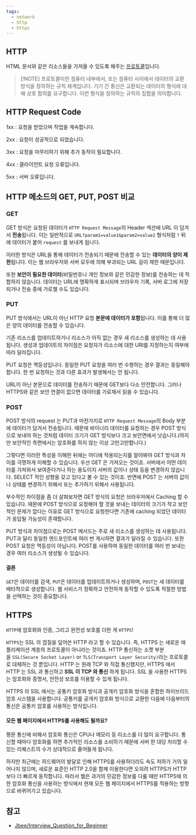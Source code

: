 ```yaml
---
tags:
  - network
  - http
  - https
---
```

## HTTP
HTML 문서와 같은 리소스들을 가져올 수 있도록 해주는 [프로토콜](https://developer.mozilla.org/ko/docs/Glossary/Protocol)입니다.

> [!NOTE] 프로토콜이란
> 컴퓨터 내부에서, 또는 컴퓨터 사이에서 데이터의 교환 방식을 정의하는 규칙 체계입니다. 기기 간 통신은 교환되는 데이터의 형식에 대해 상호 합의를 요구합니다. 이런 형식을 정의하는 규칙의 집합을 의미합니다.
## HTTP Request Code
1xx : 요청을 받았으며 작업을 계속합니다.

2xx : 요청이 성공적으로 되었습니다.

3xx : 요청을 마무리하기 위해 추가 동작이 필요합니다.

4xx : 클라이언트 요청 오류입니다.

5xx : 서버 오류입니다.
## HTTP 메소드의 GET, PUT, POST 비교
### GET
GET 방식은 요청된 데이터가 `HTTP Request Message`의 Header 섹션에 URL 이 담겨서 **전송**됩니다. 이는 일반적으로 `URL?param1=value1&param2=value2` 형식처럼 `?` 뒤에 데이터가 붙어 `request` 를 보내게 됩니다. 

이러한 방식은 URL을 통해 데이터가 전송되기 때문에 전송할 수 있는 **데이터의 양이 제한**됩니다. 이는 웹 브라우저와 서버 모두에 의해 부과되는 URL 길이 제한 때문입니다. 

또한 **보안이 필요한 데이터**(비밀번호나 개인 정보와 같은 민감한 정보)를 전송하는 데 적합하지 않습니다. 데이터는 URL에 명확하게 표시되며 브라우저 기록, 서버 로그에 저장되거나 전송 중에 가로챌 수도 있습니다.
### PUT
PUT 방식에서는 URL이 아닌 HTTP 요청 **본문에 데이터가 포함**됩니다. 이를 통해 더 많은 양의 데이터를 전송할 수 있습니다. 

기존 리소스를 업데이트하거나 리소스가 아직 없는 경우 새 리소스를 생성하는 데 사용됩니다. 생성과 업데이트의 차이점은 요청자가 리소스에 대한 URI를 지정하는지 여부에 따라 달라집니다.

PUT 요청은 멱등성입니다. 동일한 PUT 요청을 여러 번 수행하는 경우 결과는 동일해야 합니다. 한 번 요청하는 것과 다른 효과가 발생해서는 안 됩니다.

URL이 아닌 본문으로 데이터를 전송하기 때문에 GET보다 다소 안전합니다. 그러나 HTTPS와 같은 보안 연결이 없으면 데이터를 가로채서 읽을 수 있습니다.
### POST
POST 방식의 request 는 PUT과 마찬가지로 `HTTP Request Message`의 Body 부분에 데이터가 담겨서 전송됩니다. 때문에 바이너리 데이터를 요청하는 경우 POST 방식으로 보내야 하는 것처럼 데이터 크기가 GET 방식보다 크고 보안면에서 낫습니다.(하지만 보안적인 측면에서는 암호화를 하지 않는 이상 고만고만합니다.)

그렇다면 이러한 특성을 이해한 뒤에는 어디에 적용되는지를 알아봐야 GET 방식과 차이를 극명하게 이해할 수 있습니다. 우선 GET 은 가져오는 것이죠. 서버에서 어떤 데이터를 가져와서 보여준다거나 하는 용도이지 서버의 값이나 상태 등을 변경하지 않습니다. SELECT 적인 성향을 갖고 있다고 볼 수 있는 것이죠. 반면에 POST 는 서버의 값이나 상태를 변경하기 위해서 또는 추가하기 위해서 사용됩니다.

부수적인 차이점을 좀 더 살펴보자면 GET 방식의 요청은 브라우저에서 Caching 할 수 있습니다. 때문에 POST 방식으로 요청해야 할 것을 보내는 데이터의 크기가 작고 보안적인 문제가 없다는 이유로 GET 방식으로 요청한다면 기존에 caching 되었던 데이터가 응답될 가능성이 존재합니다.

PUT 방식과 차이점으로는 POST 메서드는 주로 새 리소스를 생성하는 데 사용됩니다. PUT과 달리 동일한 엔드포인트에 여러 번 게시하면 결과가 달라질 수 있습니다. 또한 POST 요청은 멱등성이 아닙니다. POST를 사용하여 동일한 데이터를 여러 번 보내는 경우 여러 리소스가 생성될 수 있습니다.

#### 결론
`GET`은 데이터를 검색, `PUT`은 데이터를 업데이트하거나 생성하며, `POST`는 새 데이터를 배타적으로 생성합니다. 웹 서비스가 정확하고 안전하게 동작할 수 있도록 적절한 방법을 선택하는 것이 중요합니다.
## HTTPS
`HTTP`에 암호화와 인증, 그리고 완전성 보호를 더한 게 `HTTPS`!

`HTTPS`는 SSL 의 껍질을 덮어쓴 HTTP 라고 할 수 있습니다. 즉, HTTPS 는 새로운 애플리케이션 계층의 프로토콜이 아니라는 것이죠. HTTP 통신하는 소켓 부분을 `SSL(Secure Socket Layer)` or `TLS(Transport Layer Security)`라는 프로토콜로 대체하는 것 뿐입니다. HTTP 는 원래 TCP 와 직접 통신했지만, HTTPS 에서 HTTP 는 SSL 과 통신하고 **SSL 이 TCP 와 통신** 하게 됩니다. SSL 을 사용한 HTTPS 는 암호화와 증명서, 안전성 보호를 이용할 수 있게 됩니다.

HTTPS 의 SSL 에서는 공통키 암호화 방식과 공개키 암호화 방식을 혼합한 하이브리드 암호 시스템을 사용합니다. 공통키를 공개키 암호화 방식으로 교환한 다음에 다음부터의 통신은 공통키 암호를 사용하는 방식입니다.

#### 모든 웹 페이지에서 HTTPS를 사용해도 될까요?
평문 통신에 비해서 암호화 통신은 CPU나 메모리 등 리소스를 더 많이 요구합니다. 통신할 때마다 암호화를 하면 추가적인 리소스를 소비하기 때문에 서버 한 대당 처리할 수 있는 리퀘스트의 수가 상대적으로 줄어들게 됩니다.

하지만 최근에는 하드웨어의 발달로 인해 HTTPS를 사용하더라도 속도 저하가 거의 일어나지 않으며, 새로운 표준인 HTTP 2.0을 함께 이용한다면 오히려 HTTPS가 HTTP보다 더 빠르게 동작합니다. 따라서 웹은 과거의 민감한 정보를 다룰 때만 HTTPS에 의한 암호화 통신을 사용하는 방식에서 현재 모든 웹 페이지에서 HTTPS를 적용하는 방향으로 바뀌어가고 있습니다.
## 참고
- [Jbee/Interview_Question_for_Beginner](https://github.com/JaeYeopHan/Interview_Question_for_Beginner/blob/main/Network/README.md#http%EC%9D%98-get%EA%B3%BC-post-%EB%B9%84%EA%B5%90)